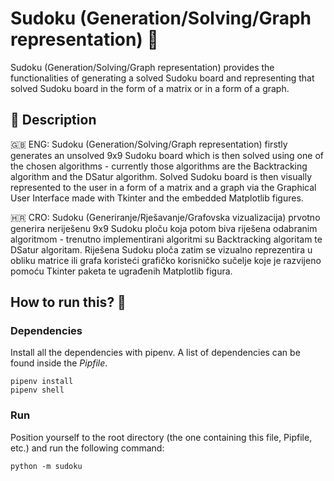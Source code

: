 # Sudoku (Generation/Solving/Graph representation) 🔢
Sudoku (Generation/Solving/Graph representation) provides the functionalities of generating a solved Sudoku board and representing that solved Sudoku board in the form of a matrix or in a form of a graph.

## 📕 Description
🇬🇧 ENG:
Sudoku (Generation/Solving/Graph representation) firstly generates an unsolved 9x9 Sudoku board which is then solved using one of the chosen algorithms - currently those algorithms are the Backtracking algorithm and the DSatur algorithm. Solved Sudoku board is then visually represented to the user in a form of a matrix and a graph via the Graphical User Interface made with Tkinter and the embedded Matplotlib figures.

🇭🇷 CRO:
Sudoku (Generiranje/Rješavanje/Grafovska vizualizacija) prvotno generira neriješenu 9x9 Sudoku ploču koja potom biva riješena odabranim algoritmom - trenutno implementirani algoritmi su Backtracking algoritam te DSatur algoritam. Riješena Sudoku ploča zatim se vizualno reprezentira u obliku matrice ili grafa koristeći grafičko korisničko sučelje koje je razvijeno pomoću Tkinter paketa te ugrađenih Matplotlib figura.


## How to run this? 🏁
### Dependencies
Install all the dependencies with pipenv. A list of dependencies can be found inside the _Pipfile_.
```
pipenv install
pipenv shell
```
### Run
Position yourself to the root directory (the one containing this file, Pipfile, etc.) and run the following command:
```
python -m sudoku
```


